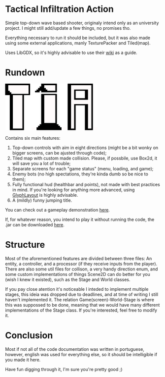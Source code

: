 # Tactical Infiltration Action
Simple top-down wave based shooter, originaly intend only as an university project. I might still add/update a few things, no promises tho.

Everything necessary to run it should be included, but it was also made using some external applications, manly TexturePacker and Tiled(map).

Uses LibGDX, so it's highly advisable to use their [wiki](https://libgdx.com/wiki/) as a guide.

# Rundown
![<insert metal gear joke here>](menu-painted.png "<insert metal gear joke here>")

Contains six main features:
  1. Top-down controls with aim in eight directions (might be a bit wonky on bigger screens, can be ajusted through code);
  2. Tiled map with custom made collision. Please, if possbile, use Box2d, it will save you a lot of trouble;
  3. Separate screens for each "game status" (menu, loading, and game);
  4. Enemy bots (no high spectations, they're kinda dumb so be nice to them);
  5. Fully functional hud (healthbar and points), not made with best practices in mind. If you're looking for anything more advanced, using [GlyphLayout](https://libgdx.badlogicgames.com/ci/nightlies/docs/api/com/badlogic/gdx/graphics/g2d/GlyphLayout.html) 
  is highly advisable.
  6. A (mildly) funny jumping title.

You can check out a gameplay demonstration [here](https://www.youtube.com/watch?v=T-C4wldxsbU).

If, for whatever reason, you intend to play it without running the code, the .jar can be downloaded [here](https://drive.google.com/file/d/1E1hkhwQ0f1FVBrc8avHkuKjNzwywOrOH/view).

# Structure
Most of the aforementioned features are divided between three files: An entity, a controller, and a processor (if they receive inputs from the player). 
There are also some util files for collison, a very handy direction enum, and some custom implementations of things Scene2D can do better for you 
(wish I knew it existed), such as the Stage and World classes.

If you pay close atention it's noticeable I inteded to implement multiple stages, this ideia was dropped due to deadlines, and at time of writing I still haven't
implemented it. The relation Game(screen)-World-Stage is where this was suppossed to be done, meaning that we would have many different implementations of the Stage
class. If you're interested, feel free to modify it.

# Conclusion
Most if not all of the code documentation was written in portuguese, however, english was used for everything else, so it should be intelligible if you made it here.

Have fun digging through it, I'm sure you're pretty good ;)
